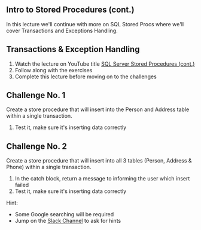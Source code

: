 ## Intro to Stored Procedures (cont.)
In this lecture we'll continue with more on SQL Stored Procs where we'll cover Transactions and Exceptions Handling.

## Transactions & Exception Handling
1. Watch the lecture on YouTube title [SQL Server Stored Procedures (cont.)](https://youtu.be/ZGw6HYR6BQo)
1. Follow along with the exercises
1. Complete this lecture before moving on to the challenges

## Challenge No. 1
Create a store procedure that will insert into the Person and Address table within a single transaction.
1. Test it, make sure it's inserting data correctly

## Challenge No. 2
Create a store procedure that will insert into all 3 tables (Person, Address & Phone) within a single transaction.
1. In the catch block, return a message to informing the user which insert failed
1. Test it, make sure it's inserting data correctly

Hint:
* Some Google searching will be required
* Jump on the [Slack Channel](https://opensourcebootcamp.slack.com) to ask for hints
